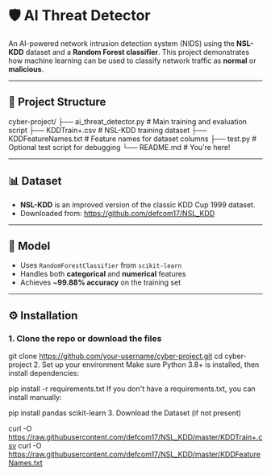 # 🛡️ AI Threat Detector

An AI-powered network intrusion detection system (NIDS) using the **NSL-KDD** dataset and a **Random Forest classifier**. This project demonstrates how machine learning can be used to classify network traffic as **normal** or **malicious**.

---

## 📂 Project Structure

cyber-project/
├── ai_threat_detector.py # Main training and evaluation script
├── KDDTrain+.csv # NSL-KDD training dataset
├── KDDFeatureNames.txt # Feature names for dataset columns
├── test.py # Optional test script for debugging
└── README.md # You're here!


---

## 📊 Dataset

- **NSL-KDD** is an improved version of the classic KDD Cup 1999 dataset.
- Downloaded from: https://github.com/defcom17/NSL_KDD

---

## 🧠 Model

- Uses `RandomForestClassifier` from `scikit-learn`
- Handles both **categorical** and **numerical** features
- Achieves ~**99.88% accuracy** on the training set

---

## ⚙️ Installation

### 1. Clone the repo or download the files

git clone https://github.com/your-username/cyber-project.git
cd cyber-project
2. Set up your environment
Make sure Python 3.8+ is installed, then install dependencies:


pip install -r requirements.txt
If you don't have a requirements.txt, you can install manually:


pip install pandas scikit-learn
3. Download the Dataset (if not present)

curl -O https://raw.githubusercontent.com/defcom17/NSL_KDD/master/KDDTrain+.csv
curl -O https://raw.githubusercontent.com/defcom17/NSL_KDD/master/KDDFeatureNames.txt
